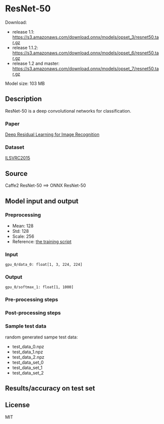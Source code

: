 # ResNet-50

Download:
- release 1.1: https://s3.amazonaws.com/download.onnx/models/opset_3/resnet50.tar.gz
- release 1.1.2: https://s3.amazonaws.com/download.onnx/models/opset_6/resnet50.tar.gz
- release 1.2 and master: https://s3.amazonaws.com/download.onnx/models/opset_7/resnet50.tar.gz

Model size: 103 MB

## Description
ResNet-50 is a deep convolutional networks for classification.

### Paper
[Deep Residual Learning for Image Recognition](https://arxiv.org/abs/1512.03385)

### Dataset
[ILSVRC2015](http://www.image-net.org/challenges/LSVRC/2015/)

## Source
Caffe2 ResNet-50 ==> ONNX ResNet-50

## Model input and output
### Preprocessing
* Mean: 128
* Std: 128
* Scale: 256
* Reference: [the training script](https://github.com/pytorch/pytorch/blob/master/caffe2/python/examples/resnet50_trainer.py#L61)
### Input
```
gpu_0/data_0: float[1, 3, 224, 224]
```
### Output
```
gpu_0/softmax_1: float[1, 1000]
```
### Pre-processing steps
### Post-processing steps
### Sample test data
random generated sampe test data:
- test_data_0.npz
- test_data_1.npz
- test_data_2.npz
- test_data_set_0
- test_data_set_1
- test_data_set_2

## Results/accuracy on test set

## License
MIT
